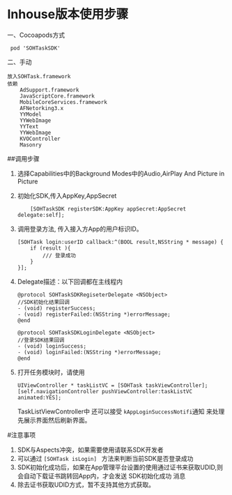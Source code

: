 # Inhouse版本使用步骤
一、Cocoapods方式

	 pod 'SOHTaskSDK'
	 
二、手动

	放入SOHTask.framework
	依赖
		AdSupport.framework
		JavaScriptCore.framework
		MobileCoreServices.framework
		AFNetorking3.x 
		YYModel
		YYWebImage
		YYText
		YYWebImage
		KVOController
		Masonry
##调用步骤
1. 选择Capabilities中的Background Modes中的Audio,AirPlay And Picture in Picture
2. 初始化SDK,传入AppKey,AppSecret

	```
	    [SOHTaskSDK registerSDK:AppKey appSecret:AppSecret delegate:self];
	```
	
3. 调用登录方法, 传入接入方App的用户标识ID。

	```
	[SOHTask login:userID callback:^(BOOL result,NSString * message) {
		if (result ){
			/// 登录成功
		}
	}];
	```
4. Delegate描述：以下回调都在主线程内

	```
	@protocol SOHTaskSDKRegiseterDelegate <NSObject>
	//SDK初始化结果回调
	- (void) registerSuccess;
	- (void) registerFailed:(NSString *)errorMessage;
	@end
	
	@protocol SOHTaskSDKLoginDelegate <NSObject>
	//登录SDK结果回调 
	- (void) loginSuccess;
	- (void) loginFailed:(NSString *)errorMessage;
	@end 
	```
5. 打开任务模块时，请使用
	
	```
	UIViewController * taskListVC = [SOHTask taskViewController];
	[self.navigationController pushViewController:taskListVC animated:YES];
	``` 
	TaskListViewController中 还可以接受 ```kAppLoginSuccessNotifi```通知 来处理先展示界面然后刷新界面。
	
#注意事项
1. SDK与Aspects冲突，如果需要使用请联系SDK开发者
2. 可以通过 ```[SOHTask isLogin] ``` 方法来判断当前SDK是否登录成功
3. SDK初始化成功后，如果在App管理平台设置的使用通过证书来获取UDID,则会自动下载证书跳转回App内，才会发送 SDK初始化成功 消息
4. 除去证书获取UDID方式，暂不支持其他方式获取。